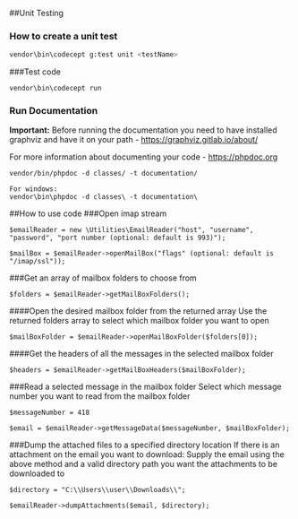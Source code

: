 ##Unit Testing


### How to create a unit test
```sh
vendor\bin\codecept g:test unit <testName>
```

###Test code
```
vendor\bin\codecept run

```

### Run Documentation

**Important:** Before running the documentation you need to have installed graphviz and have it on your path -
https://graphviz.gitlab.io/about/

For more information about documenting your code - https://phpdoc.org

```
vendor/bin/phpdoc -d classes/ -t documentation/

For windows:
vendor\bin\phpdoc -d classes\ -t documentation\
```

##How to use code
###Open imap stream
```
$emailReader = new \Utilities\EmailReader("host", "username", "password", "port number (optional: default is 993)");

$mailBox = $emailReader->openMailBox("flags" (optional: default is "/imap/ssl"));
```

###Get an array of mailbox folders to choose from
```
$folders = $emailReader->getMailBoxFolders();
```

####Open the desired mailbox folder from the returned array
Use the returned folders array to select which mailbox folder you want to open
```
$mailBoxFolder = $emailReader->openMailBoxFolder($folders[0]);
```

####Get the headers of all the messages in the selected mailbox folder
```
$headers = $emailReader->getMailBoxHeaders($mailBoxFolder);
```

###Read a selected message in the mailbox folder
Select which message number you want to read from the mailbox folder
```
$messageNumber = 418

$email = $emailReader->getMessageData($messageNumber, $mailBoxFolder);
```

###Dump the attached files to a specified directory location
If there is an attachment on the email you want to download: 
Supply the email using the above method and a valid directory path you want the attachments to be downloaded to
```
$directory = "C:\\Users\\user\\Downloads\\";

$emailReader->dumpAttachments($email, $directory);
```

